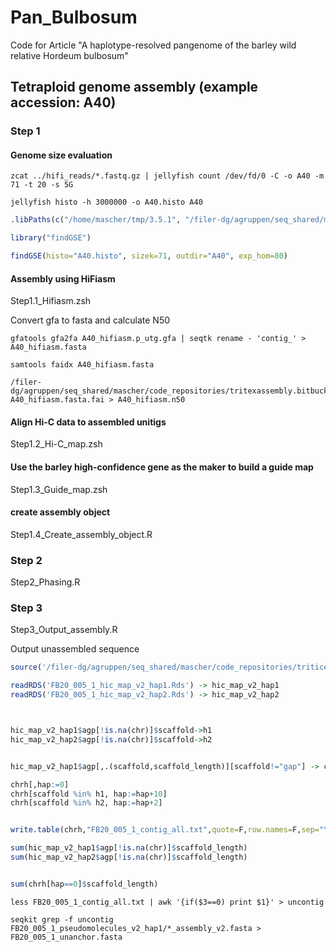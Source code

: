 # Pan_Bulbosum

Code for Article "A haplotype-resolved pangenome of the barley wild relative Hordeum bulbosum"

## Tetraploid genome assembly (example accession: A40)

### Step 1 

#### Genome size evaluation 

````shell
zcat ../hifi_reads/*.fastq.gz | jellyfish count /dev/fd/0 -C -o A40 -m 71 -t 20 -s 5G

jellyfish histo -h 3000000 -o A40.histo A40
````

````R
.libPaths(c("/home/mascher/tmp/3.5.1", "/filer-dg/agruppen/seq_shared/mascher/Rlib/3.5.1", "/opt/Bio/R_LIBS/3.5.1"))

library("findGSE")

findGSE(histo="A40.histo", sizek=71, outdir="A40", exp_hom=80)
````

#### Assembly using HiFiasm

Step1.1_Hifiasm.zsh

Convert gfa to fasta and calculate N50

````shell
gfatools gfa2fa A40_hifiasm.p_utg.gfa | seqtk rename - 'contig_' > A40_hifiasm.fasta

samtools faidx A40_hifiasm.fasta

/filer-dg/agruppen/seq_shared/mascher/code_repositories/tritexassembly.bitbucket.io/shell/n50 A40_hifiasm.fasta.fai > A40_hifiasm.n50 
````

#### Align Hi-C data to assembled unitigs

Step1.2_Hi-C_map.zsh

#### Use the barley high-confidence gene as the maker to build a guide map

Step1.3_Guide_map.zsh

#### create assembly object 

Step1.4_Create_assembly_object.R


### Step 2

Step2_Phasing.R

### Step 3

Step3_Output_assembly.R

Output unassembled sequence

````R
source('/filer-dg/agruppen/seq_shared/mascher/code_repositories/triticeae.bitbucket.io/R/pseudomolecule_construction.R')

readRDS('FB20_005_1_hic_map_v2_hap1.Rds') -> hic_map_v2_hap1
readRDS('FB20_005_1_hic_map_v2_hap2.Rds') -> hic_map_v2_hap2



hic_map_v2_hap1$agp[!is.na(chr)]$scaffold->h1
hic_map_v2_hap2$agp[!is.na(chr)]$scaffold->h2


hic_map_v2_hap1$agp[,.(scaffold,scaffold_length)][scaffold!="gap"] -> chrh

chrh[,hap:=0]
chrh[scaffold %in% h1, hap:=hap+10]
chrh[scaffold %in% h2, hap:=hap+2]


write.table(chrh,"FB20_005_1_contig_all.txt",quote=F,row.names=F,sep="\t")

sum(hic_map_v2_hap1$agp[!is.na(chr)]$scaffold_length)
sum(hic_map_v2_hap2$agp[!is.na(chr)]$scaffold_length)


sum(chrh[hap==0]$scaffold_length)

````


````shell
less FB20_005_1_contig_all.txt | awk '{if($3==0) print $1}' > uncontig

seqkit grep -f uncontig FB20_005_1_pseudomolecules_v2_hap1/*_assembly_v2.fasta > FB20_005_1_unanchor.fasta


````
